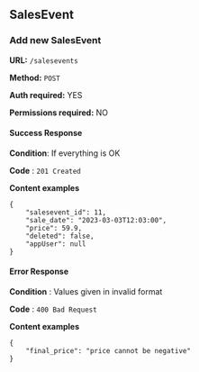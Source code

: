 ## SalesEvent

### Add new SalesEvent

**URL:** `/salesevents`

**Method:** `POST`

**Auth required:** YES

**Permissions required:** NO

#### Success Response

**Condition**: If everything is OK

**Code** : `201 Created`

**Content examples**
```
{
    "salesevent_id": 11,
    "sale_date": "2023-03-03T12:03:00",
    "price": 59.9,
    "deleted": false,
    "appUser": null
}
```
#### Error Response

**Condition** : Values given in invalid format

**Code** : `400 Bad Request`

**Content examples**
```
{
    "final_price": "price cannot be negative"
}
```